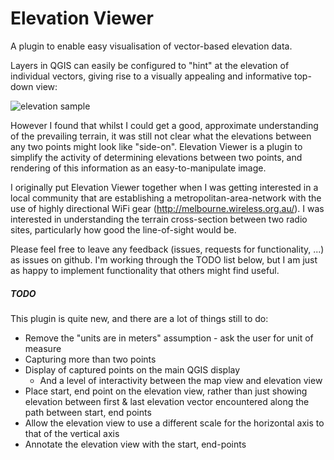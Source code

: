 # Elevation Viewer

A plugin to enable easy visualisation of vector-based elevation data.
  
Layers in QGIS can easily be configured to "hint" at the elevation of individual 
vectors, giving rise to a visually appealing and informative top-down view:

![elevation sample](https://fyshing.net/elevation_sample.png)

However I found that whilst I could get a good, approximate understanding of 
the prevailing terrain, it was still not clear what the elevations between any
two points might look like "side-on".  Elevation Viewer is a plugin to simplify
the activity of determining elevations between two points, and rendering of this
information as an easy-to-manipulate image.

I originally put Elevation Viewer together when I was getting interested in a 
local community that are establishing a metropolitan-area-network with the use 
of highly directional WiFi gear (http://melbourne.wireless.org.au/).  I was 
interested in understanding the terrain cross-section between two radio sites,
particularly how good the line-of-sight would be.

Please feel free to leave any feedback (issues, requests for functionality, ...)
as issues on github.  I'm working through the TODO list below, but I am just as
happy to implement functionality that others might find useful.

##### TODO
This plugin is quite new, and there are a lot of things still to do:
* Remove the "units are in meters" assumption - ask the user for unit of measure
* Capturing more than two points
* Display of captured points on the main QGIS display
  * And a level of interactivity between the map view and elevation view
* Place start, end point on the elevation view, rather than just showing elevation
  between first & last elevation vector encountered along the path between start,
  end points
* Allow the elevation view to use a different scale for the horizontal axis to
  that of the vertical axis
* Annotate the elevation view with the start, end-points
